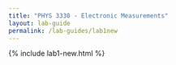 ```yaml
---
title: "PHYS 3330 - Electronic Measurements"
layout: lab-guide
permalink: /lab-guides/lab1new
---
```


{% include lab1-new.html %}